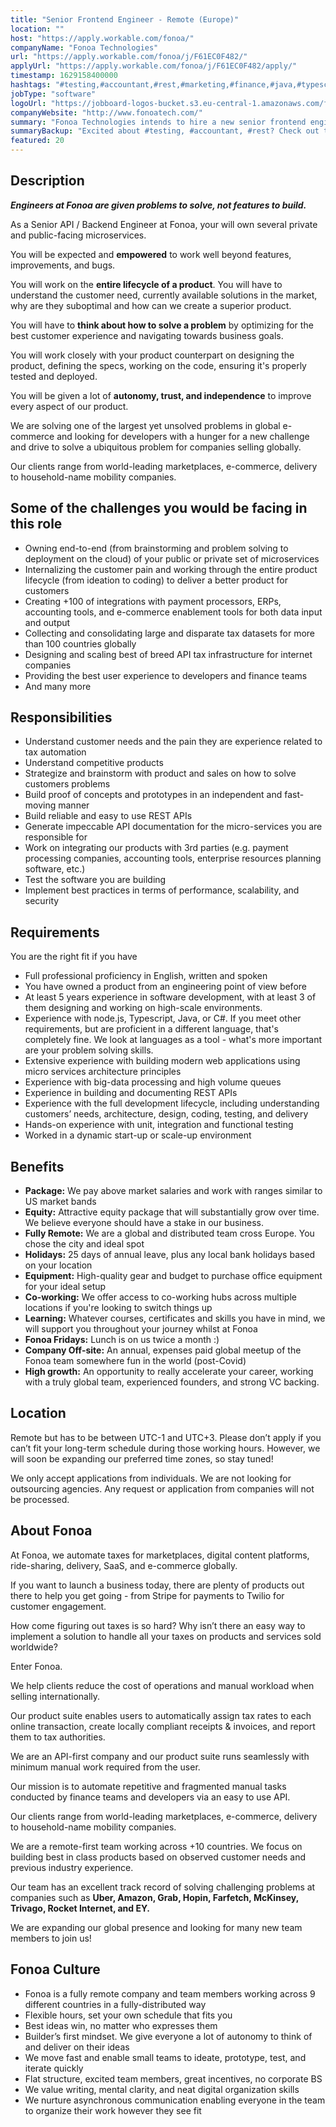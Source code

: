 ```yaml
---
title: "Senior Frontend Engineer - Remote (Europe)"
location: ""
host: "https://apply.workable.com/fonoa/"
companyName: "Fonoa Technologies"
url: "https://apply.workable.com/fonoa/j/F61EC0F482/"
applyUrl: "https://apply.workable.com/fonoa/j/F61EC0F482/apply/"
timestamp: 1629158400000
hashtags: "#testing,#accountant,#rest,#marketing,#finance,#java,#typescript,#twilio,#css,#content"
jobType: "software"
logoUrl: "https://jobboard-logos-bucket.s3.eu-central-1.amazonaws.com/fonoa-technologies"
companyWebsite: "http://www.fonoatech.com/"
summary: "Fonoa Technologies intends to hire a new senior frontend engineer. If you have 5 years experience in software development, with at least 3 of them designing and working on high-scale environments, consider applying."
summaryBackup: "Excited about #testing, #accountant, #rest? Check out this job post!"
featured: 20
---
```


## Description

_**_Engineers at Fonoa are given problems to solve, not features to build._**_

As a Senior API / Backend Engineer at Fonoa, your will own several private and public-facing microservices.

You will be expected and **empowered** to work well beyond features, improvements, and bugs.

You will work on the **entire lifecycle of a product**. You will have to understand the customer need, currently available solutions in the market, why are they suboptimal and how can we create a superior product.

You will have to **think about how to solve a problem** by optimizing for the best customer experience and navigating towards business goals.

You will work closely with your product counterpart on designing the product, defining the specs, working on the code, ensuring it's properly tested and deployed.

You will be given a lot of **autonomy, trust, and independence** to improve every aspect of our product.

We are solving one of the largest yet unsolved problems in global e-commerce and looking for developers with a hunger for a new challenge and drive to solve a ubiquitous problem for companies selling globally.

Our clients range from world-leading marketplaces, e-commerce, delivery to household-name mobility companies.

## Some of the challenges you would be facing in this role

*   Owning end-to-end (from brainstorming and problem solving to deployment on the cloud) of your public or private set of microservices
*   Internalizing the customer pain and working through the entire product lifecycle (from ideation to coding) to deliver a better product for customers
*   Creating +100 of integrations with payment processors, ERPs, accounting tools, and e-commerce enablement tools for both data input and output
*   Collecting and consolidating large and disparate tax datasets for more than 100 countries globally
*   Designing and scaling best of breed API tax infrastructure for internet companies
*   Providing the best user experience to developers and finance teams
*   And many more

## Responsibilities

*   Understand customer needs and the pain they are experience related to tax automation
*   Understand competitive products
*   Strategize and brainstorm with product and sales on how to solve customers problems
*   Build proof of concepts and prototypes in an independent and fast-moving manner
*   Build reliable and easy to use REST APIs
*   Generate impeccable API documentation for the micro-services you are responsible for
*   Work on integrating our products with 3rd parties (e.g. payment processing companies, accounting tools, enterprise resources planning software, etc.)
*   Test the software you are building
*   Implement best practices in terms of performance, scalability, and security

## Requirements

You are the right fit if you have

*   Full professional proficiency in English, written and spoken
*   You have owned a product from an engineering point of view before
*   At least 5 years experience in software development, with at least 3 of them designing and working on high-scale environments.
*   Experience with node.js, Typescript, Java, or C#. If you meet other requirements, but are proficient in a different language, that's completely fine. We look at languages as a tool - what's more important are your problem solving skills.
*   Extensive experience with building modern web applications using micro services architecture principles
*   Experience with big-data processing and high volume queues
*   Experience in building and documenting REST APIs
*   Experience with the full development lifecycle, including understanding customers’ needs, architecture, design, coding, testing, and delivery
*   Hands-on experience with unit, integration and functional testing
*   Worked in a dynamic start-up or scale-up environment

## Benefits

*   **Package:** We pay above market salaries and work with ranges similar to US market bands
*   **Equity:** Attractive equity package that will substantially grow over time. We believe everyone should have a stake in our business.
*   **Fully Remote:** We are a global and distributed team cross Europe. You chose the city and ideal spot
*   **Holidays:** 25 days of annual leave, plus any local bank holidays based on your location
*   **Equipment:** High-quality gear and budget to purchase office equipment for your ideal setup
*   **Co-working:** We offer access to co-working hubs across multiple locations if you're looking to switch things up
*   **Learning:** Whatever courses, certificates and skills you have in mind, we will support you throughout your journey whilst at Fonoa
*   **Fonoa Fridays:** Lunch is on us twice a month :)
*   **Company Off-site:** An annual, expenses paid global meetup of the Fonoa team somewhere fun in the world (post-Covid)
*   **High growth:** An opportunity to really accelerate your career, working with a truly global team, experienced founders, and strong VC backing.

## Location

Remote but has to be between UTC-1 and UTC+3. Please don’t apply if you can’t fit your long-term schedule during those working hours. However, we will soon be expanding our preferred time zones, so stay tuned!

We only accept applications from individuals. We are not looking for outsourcing agencies. Any request or application from companies will not be processed.

## About Fonoa

At Fonoa, we automate taxes for marketplaces, digital content platforms, ride-sharing, delivery, SaaS, and e-commerce globally.

If you want to launch a business today, there are plenty of products out there to help you get going - from Stripe for payments to Twilio for customer engagement.

How come figuring out taxes is so hard? Why isn’t there an easy way to implement a solution to handle all your taxes on products and services sold worldwide?

Enter Fonoa.

We help clients reduce the cost of operations and manual workload when selling internationally.

Our product suite enables users to automatically assign tax rates to each online transaction, create locally compliant receipts & invoices, and report them to tax authorities.

We are an API-first company and our product suite runs seamlessly with minimum manual work required from the user.

Our mission is to automate repetitive and fragmented manual tasks conducted by finance teams and developers via an easy to use API.

Our clients range from world-leading marketplaces, e-commerce, delivery to household-name mobility companies.

We are a remote-first team working across +10 countries. We focus on building best in class products based on observed customer needs and previous industry experience.

Our team has an excellent track record of solving challenging problems at companies such as **Uber, Amazon, Grab, Hopin, Farfetch, McKinsey, Trivago, Rocket Internet, and EY.**

We are expanding our global presence and looking for many new team members to join us!

## Fonoa Culture

*   Fonoa is a fully remote company and team members working across 9 different countries in a fully-distributed way
*   Flexible hours, set your own schedule that fits you
*   Best ideas win, no matter who expresses them
*   Builder’s first mindset. We give everyone a lot of autonomy to think of and deliver on their ideas
*   We move fast and enable small teams to ideate, prototype, test, and iterate quickly
*   Flat structure, excited team members, great incentives, no corporate BS
*   We value writing, mental clarity, and neat digital organization skills
*   We nurture asynchronous communication enabling everyone in the team to organize their work however they see fit
